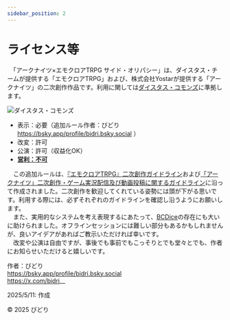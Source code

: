 ```yaml
---
sidebar_position: 2
---
```


# ライセンス等

　「アークナイツ×エモクロアTRPG サイド・オリパシー」は、ダイスタス・チームが提供する「エモクロアTRPG」および、株式会社Yostarが提供する「アークナイツ」の二次創作作品です。利用に関しては[ダイスタス・コモンズ](https://emoklore.dicetous.com/guideline)に準拠します。

![ダイスタス・コモンズ](/img/dicetous_commons.png)

- 表示：必要（追加ルール作者：びどり https://bsky.app/profile/bidri.bsky.social ）
- 改変：許可
- 公演：許可（収益化OK）
- <u>**営利：不可**</u>

　この追加ルールは、[『エモクロアTRPG』二次創作ガイドライン](https://emoklore.dicetous.com/guideline/)および[「アークナイツ」二次創作・ゲーム実況配信及び動画投稿に関するガイドライン](https://www.arknights.jp/fankit/guidelines)に沿って作成されました。二次創作を歓迎してくれている姿勢には頭が下がる思いです。利用する際には、必ずそれぞれのガイドラインを確認し沿うようにお願いします。  
　また、実用的なシステムを考え表現するにあたって、[BCDice](https://bcdice.org/)の存在にも大いに助けられました。オフラインセッションには難しい部分もあるかもしれませんが、良いアイデアがあればご教示いただければ幸いです。  
　改変や公演は自由ですが、事後でも事前でもこっそりとでも堂々とでも、作者にお知らせいただけると嬉しいです。

作者：びどり  
https://bsky.app/profile/bidri.bsky.social  
https://x.com/bidri__

2025/5/11: 作成

© 2025 びどり
